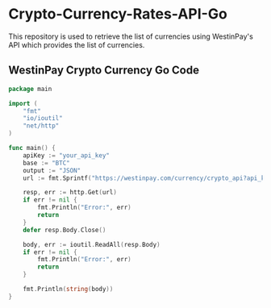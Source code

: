 # Crypto-Currency-Rates-API-Go
This repository is used to retrieve the list of currencies using WestinPay's API which provides the list of currencies.
## WestinPay Crypto Currency Go Code

```Go
package main

import (
    "fmt"
    "io/ioutil"
    "net/http"
)

func main() {
    apiKey := "your_api_key"
    base := "BTC"
    output := "JSON"
    url := fmt.Sprintf("https://westinpay.com/currency/crypto_api?api_key=%s&base=%s&output=%s", apiKey, base, output)

    resp, err := http.Get(url)
    if err != nil {
        fmt.Println("Error:", err)
        return
    }
    defer resp.Body.Close()

    body, err := ioutil.ReadAll(resp.Body)
    if err != nil {
        fmt.Println("Error:", err)
        return
    }

    fmt.Println(string(body))
}
